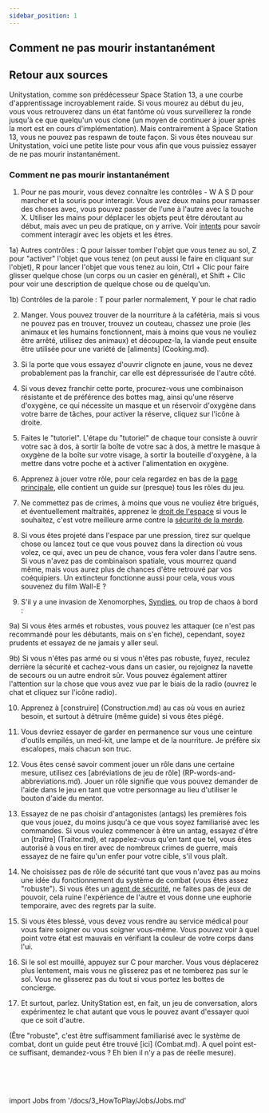 ```yaml
---
sidebar_position: 1
---
```


## Comment ne pas mourir instantanément

## Retour aux sources

Unitystation, comme son prédécesseur Space Station 13, a une courbe d'apprentissage incroyablement raide. Si vous mourez au début du jeu, vous vous retrouverez dans un état fantôme où vous surveillerez la ronde jusqu'à ce que quelqu'un vous clone (un moyen de continuer à jouer après la mort est en cours d'implémentation). Mais contrairement à Space Station 13, vous ne pouvez pas respawn de toute façon. Si vous êtes nouveau sur Unitystation, voici une petite liste pour vous afin que vous puissiez essayer de ne pas mourir instantanément.


### Comment ne pas mourir instantanément

1) Pour ne pas mourir, vous devez connaître les contrôles - W A S D pour marcher et la souris pour interagir. Vous avez deux mains pour ramasser des choses avec, vous pouvez passer de l'une à l'autre avec la touche X. Utiliser les mains pour déplacer les objets peut être déroutant au début, mais avec un peu de pratique, on y arrive. Voir [intents](\3_HowToPlay\Guides\General_guides\Intents.md) pour savoir comment interagir avec les objets et les êtres.

1a) Autres contrôles : Q pour laisser tomber l'objet que vous tenez au sol, Z pour "activer" l'objet que vous tenez (on peut aussi le faire en cliquant sur l'objet), R pour lancer l'objet que vous tenez au loin, Ctrl + Clic pour faire glisser quelque chose (un corps ou un casier en général), et Shift + Clic pour voir une description de quelque chose ou de quelqu'un.

1b) Contrôles de la parole : T pour parler normalement, Y pour le chat radio


2) Manger. Vous pouvez trouver de la nourriture à la cafétéria, mais si vous ne pouvez pas en trouver, trouvez un couteau, chassez une proie (les animaux et les humains fonctionnent, mais à moins que vous ne vouliez être arrêté, utilisez des animaux) et découpez-la, la viande peut ensuite être utilisée pour une variété de [aliments] (Cooking.md).


3) Si la porte que vous essayez d'ouvrir clignote en jaune, vous ne devez probablement pas la franchir, car elle est dépressurisée de l'autre côté.


4) Si vous devez franchir cette porte, procurez-vous une combinaison résistante et de préférence des bottes mag, ainsi qu'une réserve d'oxygène, ce qui nécessite un masque et un réservoir d'oxygène dans votre barre de tâches, pour activer la réserve, cliquez sur l'icône à droite.


5) Faites le "tutoriel". L'étape du "tutoriel" de chaque tour consiste à ouvrir votre sac à dos, à sortir la boîte de votre sac à dos, à mettre le masque à oxygène de la boîte sur votre visage, à sortir la bouteille d'oxygène, à la mettre dans votre poche et à activer l'alimentation en oxygène.


6) Apprenez à jouer votre rôle, pour cela regardez en bas de la [page principale](Main-page.md), elle contient un guide sur (presque) tous les rôles du jeu.


7) Ne commettez pas de crimes, à moins que vous ne vouliez être brigués, et éventuellement maltraités, apprenez le [droit de l'espace](\3_HowToPlay\Guides\Security_guides\Space-Law.md) si vous le souhaitez, c'est votre meilleure arme contre la [sécurité de la merde](Shitsec.md).


8) Si vous êtes projeté dans l'espace par une pression, tirez sur quelque chose ou lancez tout ce que vous pouvez dans la direction où vous volez, ce qui, avec un peu de chance, vous fera voler dans l'autre sens. Si vous n'avez pas de combinaison spatiale, vous mourrez quand même, mais vous aurez plus de chances d'être retrouvé par vos coéquipiers. Un extincteur fonctionne aussi pour cela, vous vous souvenez du film Wall-E ?


9) S'il y a une invasion de Xenomorphes, [Syndies](Nuclear-Emergency.md), ou trop de chaos à bord :


9a) Si vous êtes armés et robustes, vous pouvez les attaquer (ce n'est pas recommandé pour les débutants, mais on s'en fiche), cependant, soyez prudents et essayez de ne jamais y aller seul.


9b) Si vous n'êtes pas armé ou si vous n'êtes pas robuste, fuyez, reculez derrière la sécurité et cachez-vous dans un casier, ou rejoignez la navette de secours ou un autre endroit sûr. Vous pouvez également attirer l'attention sur la chose que vous avez vue par le biais de la radio (ouvrez le chat et cliquez sur l'icône radio).


10) Apprenez à [construire] (Construction.md) au cas où vous en auriez besoin, et surtout à détruire (même guide) si vous êtes piégé.


11) Vous devriez essayer de garder en permanence sur vous une ceinture d'outils empilés, un med-kit, une lampe et de la nourriture. Je préfère six escalopes, mais chacun son truc.


12) Vous êtes censé savoir comment jouer un rôle dans une certaine mesure, utilisez ces [abréviations de jeu de rôle] (RP-words-and-abbreviations.md). Jouer un rôle signifie que vous pouvez demander de l'aide dans le jeu en tant que votre personnage au lieu d'utiliser le bouton d'aide du mentor.


13) Essayez de ne pas choisir d'antagonistes (antags) les premières fois que vous jouez, du moins jusqu'à ce que vous soyez familiarisé avec les commandes. Si vous voulez commencer à être un antag, essayez d'être un [traître] (Traitor.md), et rappelez-vous qu'en tant que tel, vous êtes autorisé à vous en tirer avec de nombreux crimes de guerre, mais essayez de ne faire qu'un enfer pour votre cible, s'il vous plaît.


14) Ne choisissez pas de rôle de sécurité tant que vous n'avez pas au moins une idée du fonctionnement du système de combat (vous êtes assez "robuste"). Si vous êtes un [agent de sécurité](Security-Officer.md), ne faites pas de jeux de pouvoir, cela ruine l'expérience de l'autre et vous donne une euphorie temporaire, avec des regrets par la suite.


15) Si vous êtes blessé, vous devez vous rendre au service médical pour vous faire soigner ou vous soigner vous-même. Vous pouvez voir à quel point votre état est mauvais en vérifiant la couleur de votre corps dans l'ui.


16) Si le sol est mouillé, appuyez sur C pour marcher. Vous vous déplacerez plus lentement, mais vous ne glisserez pas et ne tomberez pas sur le sol. Vous ne glisserez pas du tout si vous portez les bottes de concierge.

17) Et surtout, parlez. UnityStation est, en fait, un jeu de conversation, alors expérimentez le chat autant que vous le pouvez avant d'essayer quoi que ce soit d'autre.

(Être "robuste", c'est être suffisamment familiarisé avec le système de combat, dont un guide peut être trouvé [ici] (Combat.md). A quel point est-ce suffisant, demandez-vous ? Eh bien il n'y a pas de réelle mesure).

  <br/>
<br/>
<br/>

import Jobs from '/docs/3_HowToPlay/Jobs/Jobs.md'

<Jobs />
